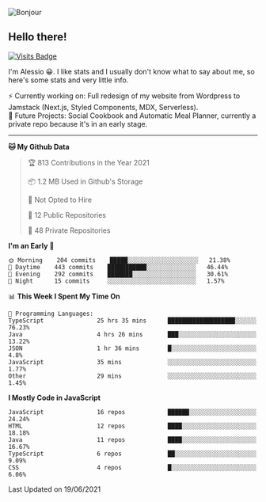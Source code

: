 ![Bonjour](https://i.redd.it/ayih4qogh2a51.png)

## Hello there!
[![Visits Badge](https://badges.pufler.dev/visits/PandaSekh/PandaSekh)](https://alessiofranceschi.me)

I'm Alessio 😀. I like stats and I usually don't know what to say about me, so here's some stats and very little info.

⚡ Currently working on: Full redesign of my website from Wordpress to Jamstack (Next.js, Styled Components, MDX, Serverless).  
🤔 Future Projects: Social Cookbook and Automatic Meal Planner, currently a private repo because it's in an early stage.

---

<!--START_SECTION:waka-->
**🐱 My Github Data** 

> 🏆 813 Contributions in the Year 2021
 > 
> 📦 1.2 MB Used in Github's Storage 
 > 
> 🚫 Not Opted to Hire
 > 
> 📜 12 Public Repositories 
 > 
> 🔑 48 Private Repositories  
 > 
**I'm an Early 🐤** 

```text
🌞 Morning    204 commits    █████░░░░░░░░░░░░░░░░░░░░   21.38% 
🌆 Daytime    443 commits    ███████████░░░░░░░░░░░░░░   46.44% 
🌃 Evening    292 commits    ███████░░░░░░░░░░░░░░░░░░   30.61% 
🌙 Night      15 commits     ░░░░░░░░░░░░░░░░░░░░░░░░░   1.57%

```


📊 **This Week I Spent My Time On** 

```text
💬 Programming Languages: 
TypeScript               25 hrs 35 mins      ███████████████████░░░░░░   76.23% 
Java                     4 hrs 26 mins       ███░░░░░░░░░░░░░░░░░░░░░░   13.22% 
JSON                     1 hr 36 mins        █░░░░░░░░░░░░░░░░░░░░░░░░   4.8% 
JavaScript               35 mins             ░░░░░░░░░░░░░░░░░░░░░░░░░   1.77% 
Other                    29 mins             ░░░░░░░░░░░░░░░░░░░░░░░░░   1.45%

```

**I Mostly Code in JavaScript** 

```text
JavaScript               16 repos            ██████░░░░░░░░░░░░░░░░░░░   24.24% 
HTML                     12 repos            ████░░░░░░░░░░░░░░░░░░░░░   18.18% 
Java                     11 repos            ████░░░░░░░░░░░░░░░░░░░░░   16.67% 
TypeScript               6 repos             ██░░░░░░░░░░░░░░░░░░░░░░░   9.09% 
CSS                      4 repos             █░░░░░░░░░░░░░░░░░░░░░░░░   6.06%

```



 Last Updated on 19/06/2021
<!--END_SECTION:waka-->
